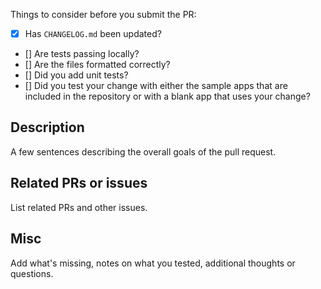 <!-- 
Thank you for submitting a pull request! Please add some info (if applicable) to give us some context on the PR.

We will review the PR as soon as possible, leave feedback, add a tag, etc. and let you know what's going on.

Cheers!

The App Center team -->

Things to consider before you submit the PR:

* [x] Has `CHANGELOG.md` been updated?
* [] Are tests passing locally?
* [] Are the files formatted correctly?
* [] Did you add unit tests?
* [] Did you test your change with either the sample apps that are included in the repository or with a blank app that uses your change?

## Description

A few sentences describing the overall goals of the pull request.

## Related PRs or issues

List related PRs and other issues.

## Misc

Add what's missing, notes on what you tested, additional thoughts or questions.
